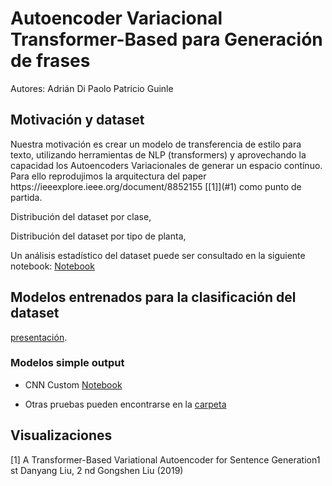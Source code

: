 # Autoencoder Variacional Transformer-Based para Generación de frases

Autores:
Adrián Di Paolo
Patricio Guinle

## Motivación y dataset


<p align="center">

</p>

<p align="center">

</p>
Nuestra motivación es crear un modelo de transferencia de estilo para texto, utilizando herramientas de NLP (transformers) y aprovechando la capacidad los Autoencoders Variacionales de generar un espacio contínuo. Para ello reprodujimos la arquitectura del paper https://ieeexplore.ieee.org/document/8852155 [[1]](#1) como punto de partida.

<p align="center">

</p>

Distribución del dataset por clase,

<p align="center">

</p>


Distribución del dataset por tipo de planta, 

<p align="center">

</p>

Un análisis estadístico del dataset puede ser consultado en la siguiente notebook: [Notebook](https://github.com/Adrok24/classification-of-plant-diseases/blob/first_version/Estadistica.ipynb)

## Modelos entrenados para la clasificación del dataset

 [presentación](https://github.com/Adrok24/classification-of-plant-diseases/blob/first_version/presentacion/Presentacion.pptx).


### Modelos simple output
* CNN Custom [Notebook]()



* Otras pruebas pueden encontrarse en la [carpeta]() 



## Visualizaciones




<a id="1">[1]</a> A Transformer-Based Variational Autoencoder for Sentence Generation1 st Danyang Liu, 2 nd Gongshen Liu (2019)




